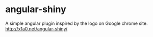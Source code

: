 angular-shiny
=============

A simple angular plugin inspired by the logo on Google chrome site. http://x1a0.net/angular-shiny/
